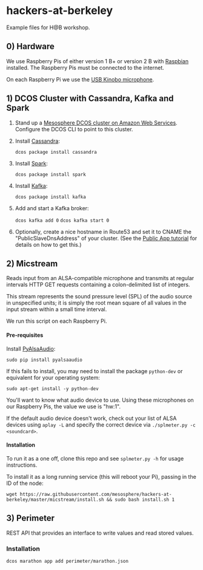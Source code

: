 # hackers-at-berkeley
Example files for H@B workshop.

## 0) Hardware

We use Raspberry Pis of either version 1 B+ or version 2 B with [Raspbian](https://www.raspbian.org/) installed. The Raspberry Pis must be connected to the internet.

On each Raspberry Pi we use the [USB Kinobo microphone](http://www.amazon.com/Kinobo-Microphone-Desktop-Recognition-Software/dp/B00IR8R7WQ/ref=sr_1_4?s=pc&ie=UTF8&qid=1441404716&sr=1-4&keywords=usb+microphone).


## 1) DCOS Cluster with Cassandra, Kafka and Spark

1. Stand up a [Mesosphere DCOS cluster on Amazon Web Services](https://mesosphere.com/product/). Configure the DCOS CLI to point to this cluster.

2. Install [Cassandra](https://docs.mesosphere.com/services/cassandra/):

    `dcos package install cassandra`

3. Install [Spark](https://docs.mesosphere.com/services/spark/):

    `dcos package install spark`

4. Install [Kafka](https://docs.mesosphere.com/services/kafka/):

    `dcos package install kafka`

5. Add and start a Kafka broker:

    `dcos kafka add 0`
    `dcos kafka start 0`

6. Optionally, create a nice hostname in Route53 and set it to CNAME the "PublicSlaveDnsAddress" of your cluster. (See the [Public App tutorial](https://docs.mesosphere.com/tutorials/publicapp/) for details on how to get this.)


## 2) Micstream

Reads input from an ALSA-compatible microphone and transmits at regular
intervals HTTP GET requests containing a colon-delimited list of integers.

This stream represents the sound pressure level (SPL) of the audio source in
unspecified units; it is simply the root mean square of all values in the input
stream within a small time interval.

We run this script on each Raspberry Pi.

#### Pre-requisites

Install [PyAlsaAudio](https://github.com/larsimmisch/pyalsaaudio):

    sudo pip install pyalsaaudio

If this fails to install, you may need to install the package `python-dev` or equivalent for your operating system:

    sudo apt-get install -y python-dev

You'll want to know what audio device to use. Using these microphones on our Raspberry Pis, the value we use is "hw:1".

If the default audio device doesn't work, check out your list of ALSA devices
using `aplay -L` and specify the correct device via
`./splmeter.py -c <soundcard>`.

#### Installation

To run it as a one off, clone this repo and see `splmeter.py -h` for usage instructions.

To install it as a long running service (this will reboot your Pi), passing in the ID of the node:

    wget https://raw.githubusercontent.com/mesosphere/hackers-at-berkeley/master/micstream/install.sh && sudo bash install.sh 1

## 3) Perimeter

REST API that provides an interface to write values and read stored values.

### Installation

`dcos marathon app add perimeter/marathon.json`